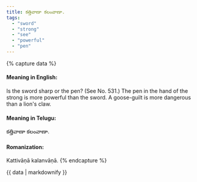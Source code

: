 ```yaml
---
title: కత్తివాణా కలంవాణా.
tags:
  - "sword"
  - "strong"
  - "see"
  - "powerful"
  - "pen"
---
```


{% capture data %}
#### Meaning in English:
Is the sword sharp or the pen?
(See No. 531.)
The pen in the hand of the strong is more powerful than the sword.
A goose-guilt is more dangerous than a lion's claw.

#### Meaning in Telugu:
కత్తివాణా కలంవాణా.

#### Romanization:
Kattivāṇā kalanvāṇā.
{% endcapture %}

{{ data | markdownify }}

